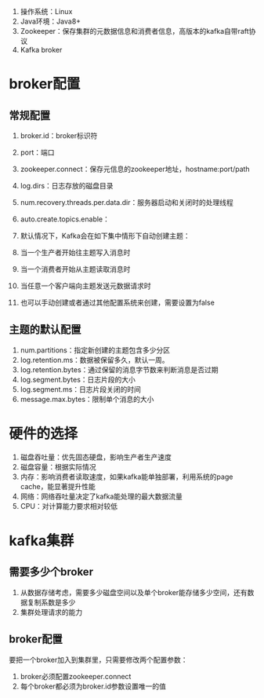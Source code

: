 1. 操作系统：Linux
2. Java环境：Java8+
3. Zookeeper：保存集群的元数据信息和消费者信息，高版本的kafka自带raft协议
4. Kafka broker



# broker配置

## 常规配置

1. broker.id：broker标识符
2. port：端口
3. zookeeper.connect：保存元信息的zookeeper地址，hostname:port/path
4. log.dirs：日志存放的磁盘目录
5. num.recovery.threads.per.data.dir：服务器启动和关闭时的处理线程
6. auto.create.topics.enable：

1. 默认情况下，Kafka会在如下集中情形下自动创建主题：

1. 当一个生产者开始往主题写入消息时
2. 当一个消费者开始从主题读取消息时
3. 当任意一个客户端向主题发送元数据请求时

1. 也可以手动创建或者通过其他配置系统来创建，需要设置为false



## 主题的默认配置

1. num.partitions：指定新创建的主题包含多少分区
2. log.retention.ms：数据被保留多久，默认一周。
3. log.retention.bytes：通过保留的消息字节数来判断消息是否过期
4. log.segment.bytes：日志片段的大小
5. log.segment.ms：日志片段关闭的时间
6. message.max.bytes：限制单个消息的大小


# 硬件的选择

1. 磁盘吞吐量：优先固态硬盘，影响生产者生产速度
2. 磁盘容量：根据实际情况
3. 内存：影响消费者读取速度，如果kafka能单独部署，利用系统的page cache，能显著提升性能
4. 网络：网络吞吐量决定了kafka能处理的最大数据流量
5. CPU：对计算能力要求相对较低



# kafka集群

## 需要多少个broker

1. 从数据存储考虑，需要多少磁盘空间以及单个broker能存储多少空间，还有数据复制系数是多少
2. 集群处理请求的能力

## broker配置

要把一个broker加入到集群里，只需要修改两个配置参数：

1. broker必须配置zookeeper.connect
2. 每个broker都必须为broker.id参数设置唯一的值
